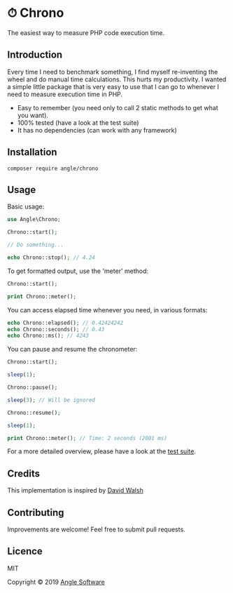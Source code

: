 # ⏱ Chrono

The easiest way to measure PHP code execution time.

## Introduction

Every time I need to benchmark something, I find myself re-inventing the wheel and do manual time calculations. This hurts my productivity. I wanted a simple little package that is very easy to use that I can go to whenever I need to measure execution time in PHP.

- Easy to remember (you need only to call 2 static methods to get what you want).
- 100% tested (have a look at the test suite)
- It has no dependencies (can work with any framework)

## Installation

```shell
composer require angle/chrono
```

## Usage

Basic usage:
```php
use Angle\Chrono;

Chrono::start();

// Do something...

echo Chrono::stop(); // 4.24
```

To get formatted output, use the 'meter' method:
```php
Chrono::start();

print Chrono::meter();
```

You can access elapsed time whenever you need, in various formats:
```php
echo Chrono::elapsed(); // 0.42424242
echo Chrono::seconds(); // 0.43
echo Chrono::ms(); // 4243
```

You can pause and resume the chronometer:
```php
Chrono::start();

sleep(1);

Chrono::pause();

sleep(3); // Will be ignored

Chrono::resume();

sleep(1);

print Chrono::meter(); // Time: 2 seconds (2001 ms)
```

For a more detailed overview, please have a look at the [test suite](/tests/chronoTest.php).

## Credits

This implementation is inspired by [David Walsh](https://davidwalsh.name/php-timer-benchmark)

## Contributing

Improvements are welcome! Feel free to submit pull requests.

## Licence

MIT

Copyright © 2019 [Angle Software](https://angle.software)
